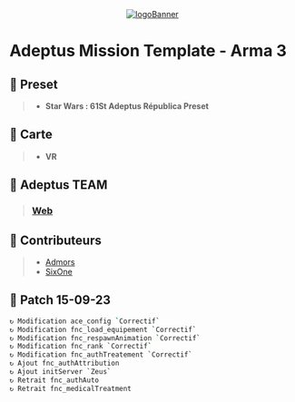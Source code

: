 <div align="center">
  <a href="https://adeptusrepublica.fr">
    <img src="https://arma3.com/assets/img/wallpapers/artofwar/2/thumb.jpg" alt="logoBanner"/>
  </a>
</div>

# Adeptus Mission Template - Arma 3

## 🎫 Preset
> - **Star Wars : 61St Adeptus Républica Preset**

## 🧩 Carte
> - **VR**

## 🏢 Adeptus TEAM
> ### [Web](https://www.adeptusrepublica.fr)

## 🤝 Contributeurs
> + [Admors](https://steamcommunity.com/profiles/76561198134513977)
> + [SixOne](https://steamcommunity.com/profiles/76561198063259158)

## 💾 Patch 15-09-23
```bash
↻ Modification ace_config `Correctif`
↻ Modification fnc_load_equipement `Correctif`
↻ Modification fnc_respawnAnimation `Correctif`
↻ Modification fnc_rank `Correctif`
↻ Modification fnc_authTreatement `Correctif`
↻ Ajout fnc_authAttribution
↻ Ajout initServer `Zeus`
↻ Retrait fnc_authAuto
↻ Retrait fnc_medicalTreatment
```